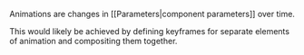Animations are changes in [[Parameters|component parameters]] over time.

This would likely be achieved by defining keyframes for separate elements of animation and compositing them together.